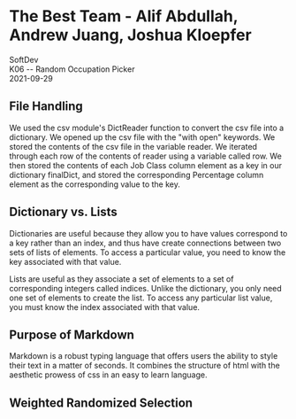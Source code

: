 # The Best Team - Alif Abdullah, Andrew Juang, Joshua Kloepfer
SoftDev </br>
K06 -- Random Occupation Picker </br>
2021-09-29 </br>

## File Handling
We used the csv module's DictReader function to convert the csv file into a dictionary. We opened up the csv file with the "with open" keywords. We stored the contents of the csv file in the variable reader. We iterated through each row of the contents of reader using a variable called row. We then stored the contents of each Job Class column element as a key in our dictionary finalDict, and stored the corresponding Percentage column element as the corresponding value to the key.</br>

## Dictionary vs. Lists
Dictionaries are useful because they allow you to have values correspond to a key rather than an index, and thus have create connections between two sets of lists of elements. To access a particular value, you need to know the key associated with that value. </br>

Lists are useful as they associate a set of elements to a set of corresponding integers called indices. Unlike the dictionary, you only need one set of elements to create the list. To access any particular list value, you must know the index associated with that value.

## Purpose of Markdown
Markdown is a robust typing language that offers users the ability to style their text in a matter of seconds. It combines the structure of html with the aesthetic prowess of css in an easy to learn language. 

## Weighted Randomized Selection
